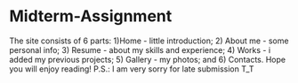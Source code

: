 # Midterm-Assignment
The site consists of 6 parts: 1)Home - little introduction; 2) About me - some personal info; 3) Resume - about my skills and experience; 4) Works - i added my previous projects; 5) Gallery - my photos; and 6) Contacts. Hope you will enjoy reading!
P.S.: I am very sorry for late submission T_T
